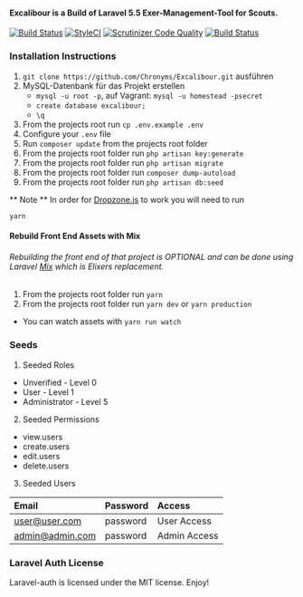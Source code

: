 #### Excalibour is a Build of Laravel 5.5 Exer-Management-Tool for Scouts.
[![Build Status](https://travis-ci.org/Chronyms/Excalibour.svg?branch=master)](https://travis-ci.org/Chronyms/Excalibour)
[![StyleCI](https://styleci.io/repos/116980577/shield?branch=master)](https://styleci.io/repos/116980577)
[![Scrutinizer Code Quality](https://scrutinizer-ci.com/g/Chronyms/Excalibour/badges/quality-score.png?b=master)](https://scrutinizer-ci.com/g/Chronyms/Excalibour/?branch=master)
[![Build Status](https://scrutinizer-ci.com/g/Chronyms/Excalibour/badges/build.png?b=master)](https://scrutinizer-ci.com/g/Chronyms/Excalibour/build-status/master)

### Installation Instructions
1. `git clone https://github.com/Chronyms/Excalibour.git` ausführen
2. MySQL-Datenbank für das Projekt erstellen
    * ```mysql -u root -p```, auf Vagrant: ```mysql -u homestead -psecret```
    * ```create database excalibour;```
    * ```\q```
3. From the projects root run `cp .env.example .env`
4. Configure your `.env` file
5. Run `composer update` from the projects root folder
6. From the projects root folder run `php artisan key:generate`
7. From the projects root folder run `php artisan migrate`
8. From the projects root folder run `composer dump-autoload`
9. From the projects root folder run `php artisan db:seed`

** Note ** In order for [Dropzone.js](http://www.dropzonejs.com/#configuration) to work you will need to run
```
yarn
```

#### Rebuild Front End Assets with Mix

###### Rebuilding the front end of that project is OPTIONAL and can be done using Laravel [Mix](https://laravel.com/docs/5.5/mix) which is Elixers replacement.

1. From the projects root folder run `yarn`
2. From the projects root folder run `yarn dev` or `yarn production`
  * You can watch assets with `yarn run watch`


### Seeds
1. Seeded Roles
  * Unverified - Level 0
  * User  - Level 1
  * Administrator - Level 5

2. Seeded Permissions
  * view.users
  * create.users
  * edit.users
  * delete.users

3. Seeded Users

|Email|Password|Access|
|:------------|:------------|:------------|
|user@user.com|password|User Access|
|admin@admin.com|password|Admin Access|


### Laravel Auth License
Laravel-auth is licensed under the MIT license. Enjoy!
